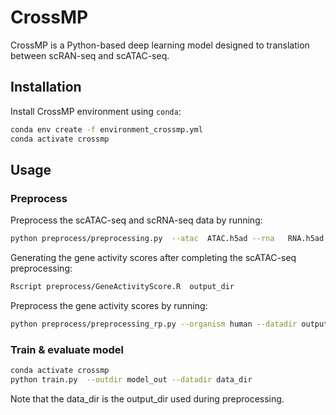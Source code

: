 # CrossMP

CrossMP is a Python-based deep learning model designed to translation between scRAN-seq and scATAC-seq.

## Installation

Install CrossMP environment using `conda`:

```bash
conda env create -f environment_crossmp.yml
conda activate crossmp
```

## Usage

### Preprocess
Preprocess the scATAC-seq and scRNA-seq data by running:
```bash
python preprocess/preprocessing.py  --atac  ATAC.h5ad --rna   RNA.h5ad --organism human  --outdir output_dir
```
Generating the gene activity scores after completing the scATAC-seq preprocessing:
```bash
Rscript preprocess/GeneActivityScore.R  output_dir
```
Preprocess the gene activity scores by running:
```bash
python preprocess/preprocessing_rp.py --organism human --datadir output_dir 
```

### Train & evaluate model

```bash
conda activate crossmp
python train.py  --outdir model_out --datadir data_dir
```
Note that the data_dir is the output_dir used during preprocessing.

